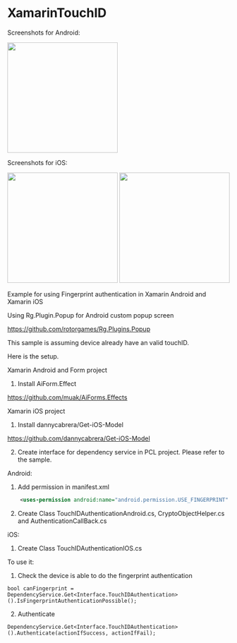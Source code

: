 # XamarinTouchID

Screenshots for Android:

<img src="https://github.com/JimmyPun610/XamarinTouchID/blob/master/Screenshot_20171103-105213.png" width="250">

Screenshots for iOS:

<img src="https://github.com/JimmyPun610/XamarinTouchID/blob/master/iphone6%2B_screenshot.png" width="250">
<img src="https://github.com/JimmyPun610/XamarinTouchID/blob/master/iphonex_screenshot.png" width="250">

Example for using Fingerprint authentication in Xamarin Android and Xamarin iOS

Using Rg.Plugin.Popup for Android custom popup screen

https://github.com/rotorgames/Rg.Plugins.Popup

This sample is assuming device already have an valid touchID.

Here is the setup.

Xamarin Android and Form project

1. Install AiForm.Effect

https://github.com/muak/AiForms.Effects

Xamarin iOS project

1. Install dannycabrera/Get-iOS-Model

https://github.com/dannycabrera/Get-iOS-Model

2. Create interface for dependency service in PCL project. Please refer to the sample.

Android:

1. Add permission in manifest.xml
```XML
	<uses-permission android:name="android.permission.USE_FINGERPRINT" />
```
2. Create Class TouchIDAuthenticationAndroid.cs, CryptoObjectHelper.cs and AuthenticationCallBack.cs

iOS:

1. Create Class TouchIDAuthenticationIOS.cs


To use it:

1. Check the device is able to do the fingerprint authentication
```
bool canFingerprint = DependencyService.Get<Interface.TouchIDAuthentication>().IsFingerprintAuthenticationPossible();
```
2. Authenticate
```
DependencyService.Get<Interface.TouchIDAuthentication>().Authenticate(actionIfSuccess, actionIfFail);
```

